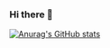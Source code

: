 ### Hi there 👋
[![Anurag's GitHub stats](https://github-readme-stats.vercel.app/api?username=SalarHoushvand)](https://github.com/anuraghazra/github-readme-stats)
